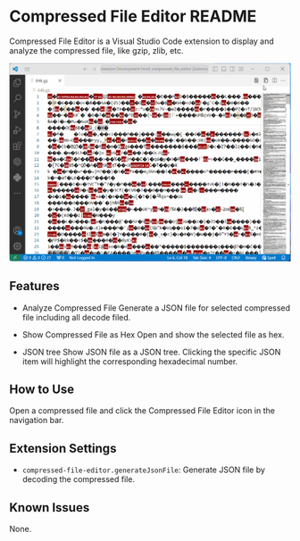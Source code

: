 # Compressed File Editor README

Compressed File Editor is a Visual Studio Code extension to display and analyze the compressed file, like gzip, zlib, etc.

![Recording of Compressed File Editor](https://github.com/sunhaox/CompressedFileEditor-extension/raw/main/resources/demo.gif)

## Features

* Analyze Compressed File
Generate a JSON file for selected compressed file including all decode filed.  

* Show Compressed File as Hex
Open and show the selected file as hex.

* JSON tree
Show JSON file as a JSON tree. Clicking the specific JSON item will highlight the corresponding hexadecimal number.  

## How to Use
Open a compressed file and click the Compressed File Editor icon in the navigation bar.

## Extension Settings

* `compressed-file-editor.generateJsonFile`: Generate JSON file by decoding the compressed file.  

## Known Issues

None.